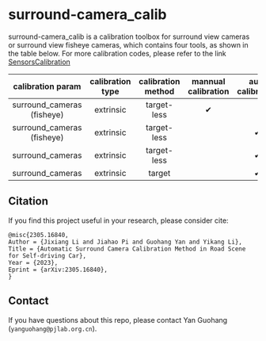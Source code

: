 # surround-camera_calib
surround-camera_calib is a calibration toolbox for surround view cameras or surround view fisheye cameras, which contains four tools, as shown in the table below. For more calibration codes, please refer to the link <a href="https://github.com/PJLab-ADG/SensorsCalibration" title="SensorsCalibration">SensorsCalibration</a>
<!-- CITATION -->

| calibration param |calibration type| calibration method | mannual calibration | auto calibration | usage documentation |
| :--------------: |:--------------:| :------------: | :--------------: | :------------: | :------------: |
| surround_cameras (fisheye) | extrinsic |  target-less    |    &#10004; |             |[manual_calib](manual_calib/README.md)|
| surround_cameras (fisheye) | extrinsic |  target-less    |             |  &#10004;  |[auto_calib_fisheye](auto_calib_fisheye/README.md)|
| surround_cameras            | extrinsic |  target-less   |             |  &#10004;  |[auto_calib](auto_calib/README.md)|
| surround_cameras            | extrinsic |  target        |             |  &#10004;  |[auto_calib_target](auto_calib_target/README.md)|

## Citation
If you find this project useful in your research, please consider cite:
```
@misc{2305.16840,
Author = {Jixiang Li and Jiahao Pi and Guohang Yan and Yikang Li},
Title = {Automatic Surround Camera Calibration Method in Road Scene for Self-driving Car},
Year = {2023},
Eprint = {arXiv:2305.16840},
}
```

## Contact
If you have questions about this repo, please contact Yan Guohang (`yanguohang@pjlab.org.cn`). 
